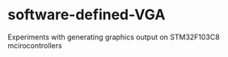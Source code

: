 # software-defined-VGA

Experiments with generating graphics output on STM32F103C8 mcirocontrollers
